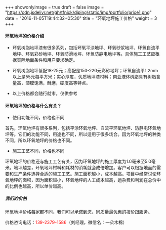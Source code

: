 +++
showonlyimage = true
draft = false
image = "https://cdn.jsdelivr.net/gh/tfnick/diping/static/img/portfolio/price1.png"
date = "2016-11-05T19:44:32+05:30"
title = "环氧地坪施工价格"
weight = 3
+++


#### 环氧地坪的价格介绍

- 环氧树脂地坪漆有很多系列，包括环氧平涂地坪、环氧砂浆地坪、环氧自流平地坪、环氧彩砂地坪、环氧防滑地坪、环氧防静电地坪等。具体施工工艺应根据实际地面条件和用户要求确定。

- 环氧树脂地坪低配18-25元；高配是150-220元彩砂地坪；环氧自流平1.2mm以上是55元每平方米；实心厚度，优质地坪漆材料；南亚液体树脂具有树脂含量高，漆膜饱满，耐磨，硬度高等特点。

- 以上价格都会随行就市，仅供参考


####  环氧地坪的价格与什么有关？

- 使用功能不同，价格也不同

首先，环氧地坪有很多系列，包括平涂环氧地坪、自流平环氧地坪、防静电环氧地坪等。它们的功能不同，用途也不同，所以适用于很多场合。因为环氧地坪的种类不同，所以环氧地坪的价格也不同。

- 施工工艺不同，价格也不同

环氧地坪的价格还与施工工艺有关，因为环氧地坪的施工厚度为1.0毫米至5.0毫米。地坪越差，环氧地坪材料和耗材的消耗就会成倍增加。客户可以根据地面的需要和生产条件选择合适的施工工艺。施工面积越小，成本越高。项目中经常讨论环氧地坪的面积，因为面积越小，环氧地坪的人工成本越高，运杂费和利润在总价中的比例也越高，所以单价越高。

##### 我们的价格

环氧地坪价格每家都不同，我们可以承诺到您，同质量最优惠的报价跟服务。

价格咨询电话：<front style="color:red">139-2379-1586</front>（刘经理，微信名：一朵木棉）

